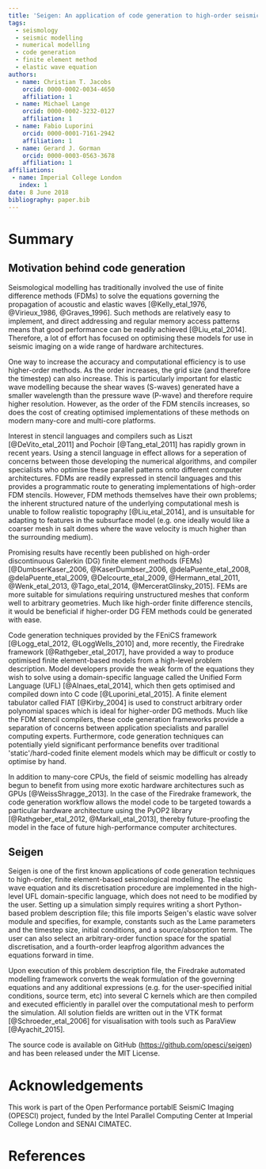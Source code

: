```yaml
---
title: 'Seigen: An application of code generation to high-order seismic modelling'
tags:
  - seismology
  - seismic modelling
  - numerical modelling
  - code generation
  - finite element method
  - elastic wave equation
authors:
  - name: Christian T. Jacobs
    orcid: 0000-0002-0034-4650
    affiliation: 1
  - name: Michael Lange
    orcid: 0000-0002-3232-0127
    affiliation: 1
  - name: Fabio Luporini
    orcid: 0000-0001-7161-2942
    affiliation: 1
  - name: Gerard J. Gorman
    orcid: 0000-0003-0563-3678
    affiliation: 1
affiliations:
 - name: Imperial College London
   index: 1
date: 8 June 2018
bibliography: paper.bib
---
```


# Summary

## Motivation behind code generation

Seismological modelling has traditionally involved the use of finite difference methods (FDMs) to solve the equations governing the propagation of acoustic and elastic waves [@Kelly_etal_1976, @Virieux_1986, @Graves_1996]. Such methods are relatively easy to implement, and direct addressing and regular memory access patterns means that good performance can be readily achieved [@Liu_etal_2014]. Therefore, a lot of effort has focused on optimising these models for use in seismic imaging on a wide range of hardware architectures.

One way to increase the accuracy and computational efficiency is to use higher-order methods. As the order increases, the grid size (and therefore the timestep) can also increase. This is particularly important for elastic wave modelling because the shear waves (S-waves) generated have a smaller wavelength than the pressure wave (P-wave) and therefore require higher resolution. However, as the order of the FDM stencils increases, so does the cost of creating optimised implementations of these methods on modern many-core and multi-core platforms.

Interest in stencil languages and compilers such as Liszt [@DeVito_etal_2011] and Pochoir [@Tang_etal_2011] has rapidly grown in recent years. Using a stencil language in effect allows for a seperation of concerns between those developing the numerical algorithms, and compiler specialists who optimise these parallel patterns onto different computer architectures. FDMs are readily expressed in stencil languages and this provides a programmatic route to generating implementations of high-order FDM stencils. However, FDM methods themselves have their own problems; the inherent structured nature of the underlying computational mesh is unable to follow realistic topography [@Liu_etal_2014], and is unsuitable for adapting to features in the subsurface model (e.g. one ideally would like a coarser mesh in salt domes where the wave velocity is much higher than the surrounding medium).

Promising results have recently been published on high-order discontinuous Galerkin (DG) finite element methods (FEMs) [@DumbserKaser_2006, @KaserDumbser_2006, @delaPuente_etal_2008, @delaPuente_etal_2009, @Delcourte_etal_2009, @Hermann_etal_2011, @Wenk_etal_2013, @Tago_etal_2014, @MerceratGlinsky_2015]. FEMs are more suitable for simulations requiring unstructured meshes that conform well to arbitrary geometries. Much like high-order finite difference stencils, it would be beneficial if higher-order DG FEM methods could be generated with ease.

Code generation techniques provided by the FEniCS framework [@Logg_etal_2012, @LoggWells_2010] and, more recently, the Firedrake framework [@Rathgeber_etal_2017], have provided a way to produce optimised finite element-based models from a high-level problem description. Model developers provide the weak form of the equations they wish to solve using a domain-specific language called the Unified Form Language (UFL) [@Alnaes_etal_2014], which then gets optimised and compiled down into C code [@Luporini_etal_2015]. A finite element tabulator called FIAT [@Kirby_2004] is used to construct arbitrary order polynomial spaces which is ideal for higher-order DG methods. Much like the FDM stencil compilers, these code generation frameworks provide a separation of concerns between application specialists and parallel computing experts. Furthermore, code generation techniques can potentially yield significant performance benefits over traditional 'static'/hard-coded finite element models which may be difficult or costly to optimise by hand.

In addition to many-core CPUs, the field of seismic modelling has already begun to benefit from using more exotic hardware architectures such as GPUs [@WeissShragge_2013]. In the case of the Firedrake framework, the code generation workflow allows the model code to be targeted towards a particular hardware architecture using the PyOP2 library [@Rathgeber_etal_2012, @Markall_etal_2013], thereby future-proofing the model in the face of future high-performance computer architectures.

## Seigen

Seigen is one of the first known applications of code generation techniques to high-order, finite element-based seismological modelling. The elastic wave equation and its discretisation procedure are implemented in the high-level UFL domain-specific language, which does not need to be modified by the user. Setting up a simulation simply requires writing a short Python-based problem description file; this file imports Seigen's elastic wave solver module and specifies, for example, constants such as the Lame parameters and the timestep size, initial conditions, and a source/absorption term. The user can also select an arbitrary-order function space for the spatial discretisation, and a fourth-order leapfrog algorithm advances the equations forward in time.

Upon execution of this problem description file, the Firedrake automated modelling framework converts the weak formulation of the governing equations and any additional expressions (e.g. for the user-specified initial conditions, source term, etc) into several C kernels which are then compiled and executed efficiently in parallel over the computational mesh to perform the simulation. All solution fields are written out in the VTK format [@Schroeder_etal_2006] for visualisation with tools such as ParaView [@Ayachit_2015].

The source code is available on GitHub (https://github.com/opesci/seigen) and has been released under the MIT License.

# Acknowledgements

This work is part of the Open Performance portablE SeismiC Imaging (OPESCI) project, funded by the Intel Parallel Computing Center at Imperial College London and SENAI CIMATEC.

# References

